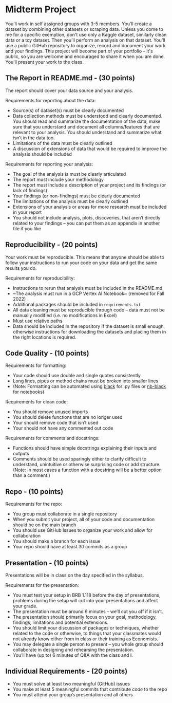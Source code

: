 # Midterm Project

You’ll work in self assigned groups with 3-5 members. You’ll create a dataset by combining other datasets or scraping data. Unless you come to me for a specific exemption, don't use only a Kaggle dataset, similarly clean data or a toy dataset. Then you’ll perform an analysis on that dataset. You’ll use a public GitHub repository to organize, record and document your work and your findings. This project will become part of your portfolio – it's public, so you are welcome and encouraged to share it when you are done. You’ll present your work to the class.

## The Report in README.md - (30 points)

The report should cover your data source and your analysis.  

Requirements for reporting about the data:
* Source(s) of dataset(s) must be clearly documented
* Data collection methods must be understood and clearly documented. You should read and summarize the documentation of the data, make sure that you understand and document all columns/features that are relevant to your analysis. You should understand and summarize what isn’t in the data too.
* Limitations of the data must be clearly outlined
* A discussion of extensions of data that would be required to improve the analysis should be included

Requirements for reporting your analysis:
* The goal of the analysis is must be clearly articulated
* The report must include your methodology
* The report must include a description of your project and its findings (or lack of findings)
* Your findings (or non-findings) must be clearly documented
* The limitations of the analysis must be clearly outlined
* Extensions of your analysis or areas for more research must be included in your report
* You should not include analysis, plots, discoveries, that aren’t directly related to your findings – you can put them as an appendix in another file if you like

## Reproducibility - (20 points)

Your work must be reproducible. This means that anyone should be able to follow your instructions to run your code on your data and get the same results you do.  

Requirements for reproducibility:
* Instructions to rerun that analysis must be included in the README.md
* ~The analysis must run in a GCP Vertex AI Notebook~ (removed for Fall 2022)
* Additional packages should be included in `requirements.txt`
* All data cleaning must be reproducible through code – data must not be manually modified (i.e. no modifications in Excel)
* Must use relative paths
* Data should be included in the repository if the dataset is small enough, otherwise instructions for downloading the datasets and placing them in the right locations is required.

## Code Quality - (10 points)

Requirements for formatting:
* Your code should use double and single quotes consistently
* Long lines, pipes or method chains must be broken into smaller lines
* (Note: Formatting can be automated using [black](https://black.readthedocs.io/en/stable/) for .py files or [nb-black](https://pypi.org/project/nb-black/) for notebooks)

Requirements for clean code:
* You should remove unused imports
* You should delete functions that are no longer used
* Your should remove code that isn’t used
* Your should not have any commented out code

Requirements for comments and docstrings:
* Functions should have simple docstrings explaining their inputs and outputs
* Comments should be used sparingly either to clarify difficult to understand, unintuitive or otherwise surprising code or add structure. (Note: In most cases a function with a docstring will be a better option than a comment.)


## Repo - (10 points)

Requirements for the repo:
* You group must collaborate in a single repository
* When you submit your project, all of your code and documentation should be on the main branch
* You should use GitHub Issues to organize your work and allow for collaboration
* You should make a branch for each issue
* Your repo should have at least 30 commits as a group

## Presentation - (10 points)

Presentations will be in class on the day specified in the syllabus.  

Requirements for the presentation:
* You must test your setup in BRB 1.118 before the day of presentations, problems during the setup will cut into your presentations and affect your grade.
* The presentation must be around 6 minutes – we’ll cut you off if it isn’t.
* The presentation should primarily focus on your goal, methodology, findings, limitations and potential extensions.
* You should limit your discussion of packages or techniques, whether related to the code or otherwise, to things that your classmates would not already know either from in class or their training as Economists.
* You may delegate a single person to present – you whole group should collaborate in designing and rehearsing the presentation.
* You’ll have (up to) 6 minutes of Q&A with the class and I.

## Individual Requirements - (20 points)
* You must solve at least two meaningful (GitHub) issues
* You make at least 5 meaningful commits that contribute _code_ to the repo
* You must attend your group’s presentation and all others
